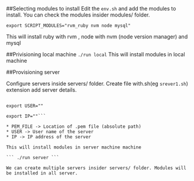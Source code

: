 ##Selecting modules to install
 Edit the ```env.sh``` and add the modules to install. You can check the modules insider modules/ folder.

```export SCRIPT_MODULES="rvm_ruby nvm node mysql"```

This will install ruby with rvm , node with nvm (node version manager) and mysql

##Privisioning local machine
``` ./run local ```
This will install modules in local machine

##Provisioning server

Configure servers inside servers/ folder.  Create file with.sh(eg ```srever1.sh```) extension add server details.

```export PEM_FILE=""

export USER=""

export IP=""```

* PEM_FILE -> Location of .pem file (absolute path)
* USER -> User name of the server
* IP -> IP address of the server

This will install modules in server machine machine

``` ./run server ```

We can create multiple servers insider servers/ folder. Modules will be installed in all server.
